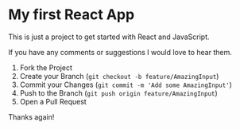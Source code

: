 # My first React App

This is just a project to get started with React and JavaScript.

If you have any comments or suggestions I would love to hear them.

1. Fork the Project
2. Create your Branch (`git checkout -b feature/AmazingInput`)
3. Commit your Changes (`git commit -m 'Add some AmazingInput'`)
4. Push to the Branch (`git push origin feature/AmazingInput`)
5. Open a Pull Request

Thanks again!
